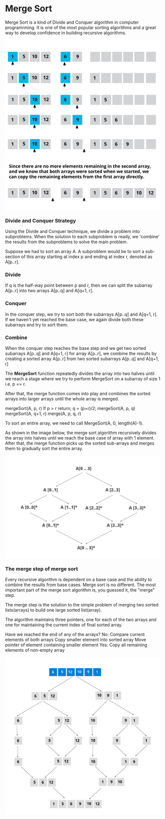 # Merge Sort

Merge Sort is a kind of Divide and Conquer algorithm in computer programrming. It is one of the most popular sorting algorithms and a great way to develop confidence in building recursive algorithms.


<img src="https://github.com/AqdamNaseem/Algorithms/blob/master/Sorting/src/com/aqdamnaseem/projects/sorting/merge/images/MergeSort_1.png" align="middle" >

### Divide and Conquer Strategy
Using the Divide and Conquer technique, we divide a problem into subproblems. When the solution to each subproblem is ready, we 'combine' the results from the subproblems to solve the main problem.

Suppose we had to sort an array A. A subproblem would be to sort a sub-section of this array starting at index p and ending at index r, denoted as A[p..r].

### Divide
 
If q is the half-way point between p and r, then we can split the subarray A[p..r] into two arrays A[p..q] and A[q+1, r].
 
### Conquer
 
In the conquer step, we try to sort both the subarrays A[p..q] and A[q+1, r]. If we haven't yet reached the base case, we again divide both these subarrays and try to sort them.
 
### Combine
 
When the conquer step reaches the base step and we get two sorted subarrays A[p..q] and A[q+1, r] for array A[p..r], we combine the results by creating a sorted array A[p..r] from two sorted subarrays A[p..q] and A[q+1, r]

The __MergeSort__ function repeatedly divides the array into two halves until we reach a stage where we try to perform MergeSort on a subarray of size 1 i.e. p == r.
 
After that, the merge function comes into play and combines the sorted arrays into larger arrays until the whole array is merged.

  mergeSort(A, p, r)
      If p > r 
          return;
      q = (p+r)/2;
      mergeSort(A, p, q)
      mergeSort(A, q+1, r)
      merge(A, p, q, r)
      
      
To sort an entire array, we need to call MergeSort(A, 0, length(A)-1).

As shown in the image below, the merge sort algorithm recursively divides the array into halves until we reach the base case of array with 1 element. After that, the merge function picks up the sorted sub-arrays and merges them to gradually sort the entire array.


<img src="https://github.com/AqdamNaseem/Algorithms/blob/master/Sorting/src/com/aqdamnaseem/projects/sorting/merge/images/MergeSort_2.png" align="middle" >


### The merge step of merge sort

Every recursive algorithm is dependent on a base case and the ability to combine the results from base cases. Merge sort is no different. The most important part of the merge sort algorithm is, you guessed it, the "merge" step.

The merge step is the solution to the simple problem of merging two sorted lists(arrays) to build one large sorted list(array).

The algorithm maintains three pointers, one for each of the two arrays and one for maintaining the current index of final sorted array.

Have we reached the end of any of the arrays?
    No:
        Compare current elements of both arrays 
        Copy smaller element into sorted array
        Move pointer of element containing smaller element
    Yes:
        Copy all remaining elements of non-empty array
        
<img src="https://github.com/AqdamNaseem/Algorithms/blob/master/Sorting/src/com/aqdamnaseem/projects/sorting/merge/images/MergeSort_3.png" align="middle" >
